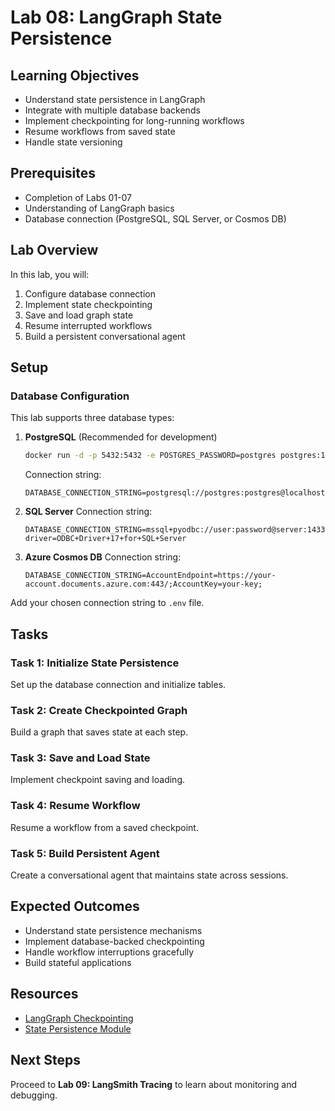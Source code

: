# Lab 08: LangGraph State Persistence

## Learning Objectives
- Understand state persistence in LangGraph
- Integrate with multiple database backends
- Implement checkpointing for long-running workflows
- Resume workflows from saved state
- Handle state versioning

## Prerequisites
- Completion of Labs 01-07
- Understanding of LangGraph basics
- Database connection (PostgreSQL, SQL Server, or Cosmos DB)

## Lab Overview
In this lab, you will:
1. Configure database connection
2. Implement state checkpointing
3. Save and load graph state
4. Resume interrupted workflows
5. Build a persistent conversational agent

## Setup

### Database Configuration
This lab supports three database types:

1. **PostgreSQL** (Recommended for development)
   ```bash
   docker run -d -p 5432:5432 -e POSTGRES_PASSWORD=postgres postgres:15
   ```
   Connection string:
   ```
   DATABASE_CONNECTION_STRING=postgresql://postgres:postgres@localhost:5432/langraph_db
   ```

2. **SQL Server**
   Connection string:
   ```
   DATABASE_CONNECTION_STRING=mssql+pyodbc://user:password@server:1433/dbname?driver=ODBC+Driver+17+for+SQL+Server
   ```

3. **Azure Cosmos DB**
   Connection string:
   ```
   DATABASE_CONNECTION_STRING=AccountEndpoint=https://your-account.documents.azure.com:443/;AccountKey=your-key;
   ```

Add your chosen connection string to `.env` file.

## Tasks

### Task 1: Initialize State Persistence
Set up the database connection and initialize tables.

### Task 2: Create Checkpointed Graph
Build a graph that saves state at each step.

### Task 3: Save and Load State
Implement checkpoint saving and loading.

### Task 4: Resume Workflow
Resume a workflow from a saved checkpoint.

### Task 5: Build Persistent Agent
Create a conversational agent that maintains state across sessions.

## Expected Outcomes
- Understand state persistence mechanisms
- Implement database-backed checkpointing
- Handle workflow interruptions gracefully
- Build stateful applications

## Resources
- [LangGraph Checkpointing](https://langchain-ai.github.io/langgraph/reference/checkpoints/)
- [State Persistence Module](../../shared/state_persistence/)

## Next Steps
Proceed to **Lab 09: LangSmith Tracing** to learn about monitoring and debugging.
